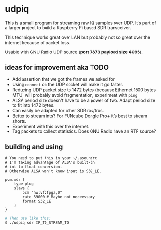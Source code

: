 # udpiq

This is a small program for streaming raw IQ samples over UDP. It's part of a larger project to build a
Raspberry Pi based SDR transceiver.

This technique works great over LAN but probably not so great over the internet because of packet loss.

Usable with GNU Radio UDP source (**port 7373 payload size 4096**).

## ideas for improvement aka TODO

* Add assertion that we got the frames we asked for.
* Using `connect` on the UDP socket will make it go faster.
* Reducing UDP packet size to 1472 bytes (because Ethernet 1500 bytes MTU) will probably avoid fragmentation, experiment with `ping`.
* ALSA period size doesn't have to be a power of two. Adapt period size to fit into 1472 bytes.
* Can easily be adapted for other SDR rxs/trxs.
* Better to stream ints? For FUNcube Dongle Pro+ it's best to stream shorts.
* Experiment with this over the internet.
* Tag packets to collect statistics. Does GNU Radio have an RTP source?

## building and using

```
# You need to put this in your ~/.asoundrc
# I'm taking advantage of ALSA's built-in
# int to float conversion.
# Otherwise ALSA won't know input is S32_LE.

pcm.sdr {
    type plug
    slave {
        pcm "hw:vfzfpga,0"
        rate 39000 # Maybe not neceessary
        format S32_LE
    }
}
```

```bash
# Then use like this:
$ ./udpiq sdr IP_TO_STREAM_TO
```
